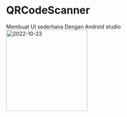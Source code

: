 # QRCodeScanner
Membuat UI sederhana Dengan Android studio
<img width="220" alt="2022-10-23" src="https://user-images.githubusercontent.com/92660879/197400206-391ac50a-0da2-41f4-a036-8c4bdabad51e.png">
